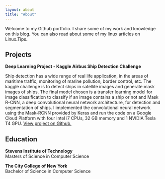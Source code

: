 ```yaml
---
layout: about
title: "About"
---
```


Welcome to my Github portfolio. I share some of my work and knowledge on this blog. You can also read about some of my linux articles on Linux.Tips.

## Projects

**Deep Learning Project - Kaggle Airbus Ship Detection Challenge**

Ship detection has a wide range of real life application, in the areas of maritime traffic, monitoring of marine pollution, border control, etc. The kaggle challenge is to detect ships in satellite images and generate mask images of ships. The final model chosen is a transfer learning model for image classification to classify if an image contains a ship or not and Mask R-CNN, a deep convolutional neural network architecture, for detection and segmentation of ships. I implemented the convolutional neural network using the Mask-RCNN provided by Keras and run the code on a Google Cloud Platform with four Intel i7 CPUs, 32 GB memory and 1 NVIDIA Tesla T4 GPU. [View project on Github.](https://github.com/gopysingh/CS585-Project)

## Education

**Stevens Institute of Technology**  
Masters of Science in Computer Science  

**The City College of New York**  
Bachelor of Science in Computer Science